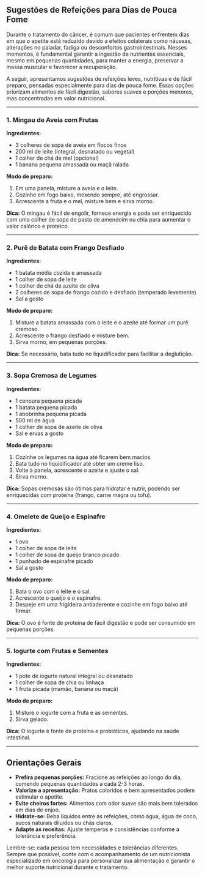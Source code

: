 
## Sugestões de Refeições para Dias de Pouca Fome

Durante o tratamento do câncer, é comum que pacientes enfrentem dias em que o apetite está reduzido devido a efeitos colaterais como náuseas, alterações no paladar, fadiga ou desconfortos gastrointestinais. Nesses momentos, é fundamental garantir a ingestão de nutrientes essenciais, mesmo em pequenas quantidades, para manter a energia, preservar a massa muscular e favorecer a recuperação.

A seguir, apresentamos sugestões de refeições leves, nutritivas e de fácil preparo, pensadas especialmente para dias de pouca fome. Essas opções priorizam alimentos de fácil digestão, sabores suaves e porções menores, mas concentradas em valor nutricional.

---

### 1. Mingau de Aveia com Frutas

**Ingredientes:**
- 3 colheres de sopa de aveia em flocos finos
- 200 ml de leite (integral, desnatado ou vegetal)
- 1 colher de chá de mel (opcional)
- 1 banana pequena amassada ou maçã ralada

**Modo de preparo:**
1. Em uma panela, misture a aveia e o leite.
2. Cozinhe em fogo baixo, mexendo sempre, até engrossar.
3. Acrescente a fruta e o mel, misture bem e sirva morno.

**Dica:** O mingau é fácil de engolir, fornece energia e pode ser enriquecido com uma colher de sopa de pasta de amendoim ou chia para aumentar o valor calórico e proteico.

---

### 2. Purê de Batata com Frango Desfiado

**Ingredientes:**
- 1 batata média cozida e amassada
- 1 colher de sopa de leite
- 1 colher de chá de azeite de oliva
- 2 colheres de sopa de frango cozido e desfiado (temperado levemente)
- Sal a gosto

**Modo de preparo:**
1. Misture a batata amassada com o leite e o azeite até formar um purê cremoso.
2. Acrescente o frango desfiado e misture bem.
3. Sirva morno, em pequenas porções.

**Dica:** Se necessário, bata tudo no liquidificador para facilitar a deglutição.

---

### 3. Sopa Cremosa de Legumes

**Ingredientes:**
- 1 cenoura pequena picada
- 1 batata pequena picada
- 1 abobrinha pequena picada
- 500 ml de água
- 1 colher de sopa de azeite de oliva
- Sal e ervas a gosto

**Modo de preparo:**
1. Cozinhe os legumes na água até ficarem bem macios.
2. Bata tudo no liquidificador até obter um creme liso.
3. Volte à panela, acrescente o azeite e ajuste o sal.
4. Sirva morno.

**Dica:** Sopas cremosas são ótimas para hidratar e nutrir, podendo ser enriquecidas com proteína (frango, carne magra ou tofu).

---

### 4. Omelete de Queijo e Espinafre

**Ingredientes:**
- 1 ovo
- 1 colher de sopa de leite
- 1 colher de sopa de queijo branco picado
- 1 punhado de espinafre picado
- Sal a gosto

**Modo de preparo:**
1. Bata o ovo com o leite e o sal.
2. Acrescente o queijo e o espinafre.
3. Despeje em uma frigideira antiaderente e cozinhe em fogo baixo até firmar.

**Dica:** O ovo é fonte de proteína de fácil digestão e pode ser consumido em pequenas porções.

---

### 5. Iogurte com Frutas e Sementes

**Ingredientes:**
- 1 pote de iogurte natural integral ou desnatado
- 1 colher de sopa de chia ou linhaça
- 1 fruta picada (mamão, banana ou maçã)

**Modo de preparo:**
1. Misture o iogurte com a fruta e as sementes.
2. Sirva gelado.

**Dica:** O iogurte é fonte de proteína e probióticos, ajudando na saúde intestinal.

---

## Orientações Gerais

- **Prefira pequenas porções:** Fracione as refeições ao longo do dia, comendo pequenas quantidades a cada 2-3 horas.
- **Valorize a apresentação:** Pratos coloridos e bem apresentados podem estimular o apetite.
- **Evite cheiros fortes:** Alimentos com odor suave são mais bem tolerados em dias de enjoo.
- **Hidrate-se:** Beba líquidos entre as refeições, como água, água de coco, sucos naturais diluídos ou chás claros.
- **Adapte as receitas:** Ajuste temperos e consistências conforme a tolerância e preferência.

Lembre-se: cada pessoa tem necessidades e tolerâncias diferentes. Sempre que possível, conte com o acompanhamento de um nutricionista especializado em oncologia para personalizar sua alimentação e garantir o melhor suporte nutricional durante o tratamento.
```
